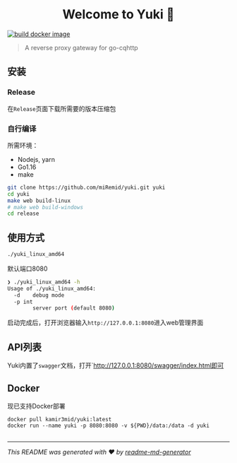 <h1 align="center">Welcome to Yuki 👋</h1>

[![build docker image](https://github.com/miRemid/yuki/actions/workflows/docker.yml/badge.svg)](https://github.com/miRemid/yuki/actions/workflows/docker.yml)

> A reverse proxy gateway for go-cqhttp

## 安装

### Release
在`Release`页面下载所需要的版本压缩包

### 自行编译

所需环境：
- Nodejs, yarn
- Go1.16
- make

```sh
git clone https://github.com/miRemid/yuki.git yuki
cd yuki
make web build-linux
# make web build-windows
cd release
```

## 使用方式

```sh
./yuki_linux_amd64
```
默认端口8080

```sh
❯ ./yuki_linux_amd64 -h
Usage of ./yuki_linux_amd64:
  -d    debug mode
  -p int
        server port (default 8080)
```

启动完成后，打开浏览器输入`http://127.0.0.1:8080`进入web管理界面

## API列表
Yuki内置了`swagger`文档，打开`http://127.0.0.1:8080/swagger/index.html即可

## Docker
现已支持Docker部署
```shell
docker pull kamir3mid/yuki:latest
docker run --name yuki -p 8080:8080 -v ${PWD}/data:/data -d yuki
```

## 

***
_This README was generated with ❤️ by [readme-md-generator](https://github.com/kefranabg/readme-md-generator)_
